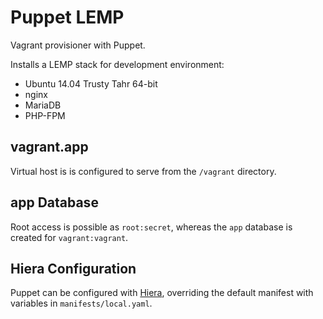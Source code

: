 # Puppet LEMP
Vagrant provisioner with Puppet.

Installs a LEMP stack for development environment:

- Ubuntu 14.04 Trusty Tahr 64-bit
- nginx
- MariaDB
- PHP-FPM

## vagrant.app

Virtual host is is configured to serve from the `/vagrant` directory.

## app Database

Root access is possible as `root:secret`, whereas the `app` database is created for `vagrant:vagrant`.

## Hiera Configuration

Puppet can be configured with [Hiera](http://docs.puppetlabs.com/hiera/1/configuring.html), overriding the default
manifest with variables in `manifests/local.yaml`.
